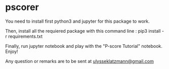 # pscorer

You need to install first python3 and jupyter for this package to work.

Then, install all the requiered package with this command line :
pip3 install -r requirements.txt

Finally, run jupyter notebook and play with the "P-score Tutorial" notebook.
Enjoy!


Any question or remarks are to be sent at ulysseklatzmann@gmail.com
